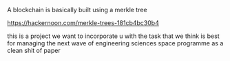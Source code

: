 A blockchain is basically built using a merkle tree 

https://hackernoon.com/merkle-trees-181cb4bc30b4


this is a project we want to incorporate u with the task that we think is best for managing the next wave of engineering sciences
space programme as a clean shit of paper


